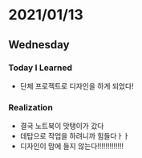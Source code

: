 # 2021/01/13

## Wednesday

### Today I Learned

* 단체 프로젝트로 디자인을 하게 되었다!

### Realization

* 결국 노트북이 맛탱이가 갔다
* 데탑으로 작업을 하려니까 힘들다ㅏㅏ
* 디자인이 맘에 들지 않는다!!!!!!!!!!!!!